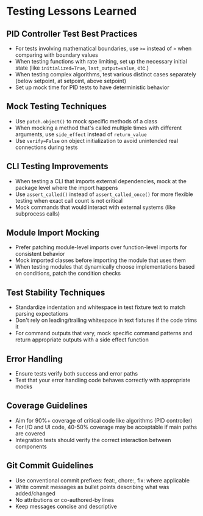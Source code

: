 # Testing Lessons Learned

## PID Controller Test Best Practices
- For tests involving mathematical boundaries, use `>=` instead of `>` when comparing with boundary values
- When testing functions with rate limiting, set up the necessary initial state (like `initialized=True`, `last_output=value`, etc.)
- When testing complex algorithms, test various distinct cases separately (below setpoint, at setpoint, above setpoint)
- Set up mock time for PID tests to have deterministic behavior

## Mock Testing Techniques
- Use `patch.object()` to mock specific methods of a class
- When mocking a method that's called multiple times with different arguments, use `side_effect` instead of `return_value`
- Use `verify=False` on object initialization to avoid unintended real connections during tests

## CLI Testing Improvements
- When testing a CLI that imports external dependencies, mock at the package level where the import happens
- Use `assert_called()` instead of `assert_called_once()` for more flexible testing when exact call count is not critical
- Mock commands that would interact with external systems (like subprocess calls)

## Module Import Mocking
- Prefer patching module-level imports over function-level imports for consistent behavior
- Mock imported classes before importing the module that uses them
- When testing modules that dynamically choose implementations based on conditions, patch the condition checks

## Test Stability Techniques
- Standardize indentation and whitespace in test fixture text to match parsing expectations
- Don't rely on leading/trailing whitespace in text fixtures if the code trims it
- For command outputs that vary, mock specific command patterns and return appropriate outputs with a side effect function

## Error Handling
- Ensure tests verify both success and error paths
- Test that your error handling code behaves correctly with appropriate mocks

## Coverage Guidelines
- Aim for 90%+ coverage of critical code like algorithms (PID controller)
- For I/O and UI code, 40-50% coverage may be acceptable if main paths are covered
- Integration tests should verify the correct interaction between components

## Git Commit Guidelines
- Use conventional commit prefixes: feat:, chore:, fix: where applicable
- Write commit messages as bullet points describing what was added/changed
- No attributions or co-authored-by lines
- Keep messages concise and descriptive